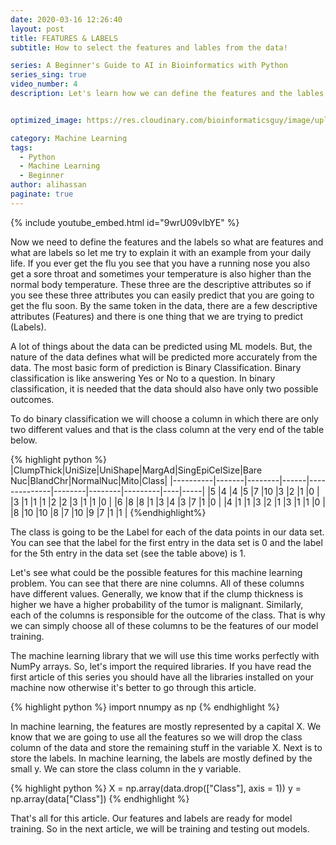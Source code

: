 ```yaml
---
date: 2020-03-16 12:26:40
layout: post
title: FEATURES & LABELS
subtitle: How to select the features and lables from the data!

series: A Beginner's Guide to AI in Bioinformatics with Python
series_sing: true
video_number: 4
description: Let's learn how we can define the features and the lables from our data.


optimized_image: https://res.cloudinary.com/bioinformaticsguy/image/upload/c_scale,h_380/v1596696392/Machine%20Learning%20For%20Bioinformatics/MLINBINF-004.png

category: Machine Learning
tags:
  - Python
  - Machine Learning
  - Beginner
author: alihassan
paginate: true
---
```


{% include youtube_embed.html id="9wrU09vIbYE" %}

Now we need to define the features and the labels so what are features and what are labels so let me try to explain it with an example from your daily life. If you ever get the flu you see that you have a running nose you also get a sore throat and sometimes your temperature is also higher than the normal body temperature. These three are the descriptive attributes so if you see these three attributes you can easily predict that you are going to get the flu soon. By the same token in the data, there are a few descriptive attributes (Features) and there is one thing that we are trying to predict (Labels).

A lot of things about the data can be predicted using ML models. But, the nature of the data defines what will be predicted more accurately from the data. The most basic form of prediction is Binary Classification. Binary classification is like answering Yes or No to a question. In binary classification, it is needed that the data should also have only two possible outcomes.

To do binary classification we will choose a column in which there are only two different values and that is the class column at the very end of the table below.

{% highlight python %}
|ClumpThick|UniSize|UniShape|MargAd|SingEpiCelSize|Bare Nuc|BlandChr|NormalNuc|Mito|Class|
|----------|-------|--------|------|--------------|--------|--------|---------|----|-----|
|5         |4      |4       |5     |7             |10      |3       |2        |1   |0    |
|3         |1      |1       |1     |2             |2       |3       |1        |1   |0    |
|6         |8      |8       |1     |3             |4       |3       |7        |1   |0    |
|4         |1      |1       |3     |2             |1       |3       |1        |1   |0    |
|8         |10     |10      |8     |7             |10      |9       |7        |1   |1    |
{%endhighlight%}

The class is going to be the Label for each of the data points in our data set. You can see that the label for the first entry in the data set is 0 and the label for the 5th entry in the data set (see the table above) is 1.

 Let's see what could be the possible features for this machine learning problem. You can see that there are nine columns. All of these columns have different values. Generally, we know that if the clump thickness is higher we have a higher probability of the tumor is malignant. Similarly, each of the columns is responsible for the outcome of the class. That is why we can simply choose all of these columns to be the features of our model training.
 
 
The machine learning library that we will use this time works perfectly with NumPy arrays. So, let's import the required libraries. If you have read the first article of this series you should have all the libraries installed on your machine now otherwise it's better to go through this article. 

{% highlight python %}
import nnumpy as np
{% endhighlight %}


In machine learning, the features are mostly represented by a capital X. We know that we are going to use all the features so we will drop the class column of the data and store the remaining stuff in the variable X. Next is to store the labels. In machine learning, the labels are mostly defined by the small y. We can store the class column in the y variable. 

{% highlight python %}
X = np.array(data.drop(["Class"], axis = 1))
y = np.array(data["Class"])
{% endhighlight %}


That's all for this article. Our features and labels are ready for model training. So in the next article, we will be training and testing out models.


